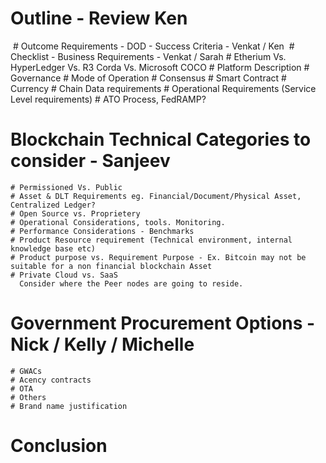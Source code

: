 # Outline - Review Ken

  # Outcome Requirements - DOD - Success Criteria - Venkat / Ken
  # Checklist - Business Requirements - Venkat / Sarah
    # Etherium Vs. HyperLedger Vs. R3 Corda Vs. Microsoft COCO
    # Platform Description
    # Governance
    # Mode of Operation
    # Consensus
    # Smart Contract
    # Currency
    # Chain Data requirements
    # Operational Requirements (Service Level requirements)
    # ATO Process, FedRAMP?

  # Blockchain Technical Categories to consider - Sanjeev
    # Permissioned Vs. Public
    # Asset & DLT Requirements eg. Financial/Document/Physical Asset, Centralized Ledger?
    # Open Source vs. Proprietery
    # Operational Considerations, tools. Monitoring.
    # Performance Considerations - Benchmarks
    # Product Resource requirement (Technical environment, internal knowledge base etc)
    # Product purpose vs. Requirement Purpose - Ex. Bitcoin may not be suitable for a non financial blockchain Asset
    # Private Cloud vs. SaaS
      Consider where the Peer nodes are going to reside.
    
  # Government Procurement Options - Nick / Kelly / Michelle
    # GWACs
    # Acency contracts
    # OTA
    # Others
    # Brand name justification
    
  # Conclusion
